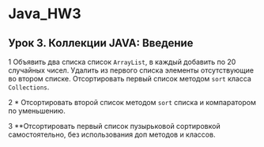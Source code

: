 # Java_HW3

## Урок 3. Коллекции JAVA: Введение

1 Объявить два списка список `ArrayList`, в каждый добавить по 20 случайных чисел. Удалить из первого списка элементы отсутствующие во втором списке. Отсортировать первый список методом `sort` класса `Collections`.

2 * Отсортировать второй список методом `sort` списка и компаратором по уменьшению.

3 **Отсортировать первый список пузырьковой сортировкой самостоятельно, без использования доп методов и классов.
